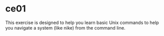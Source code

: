 # ce01

This exercise is designed to help you learn basic Unix commands to help 
you navigate a system (like nike) from the command line.



